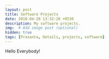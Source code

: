 ```yaml
---
layout: post
title: Software Projects
date: 2018-04-28 13:32:20 +0530
description: My software projects. 
img:  # Add image post (optional)
hidden: true
tags: [Prasanta, Details, projects, software]
---
```


Hello Everybody!
